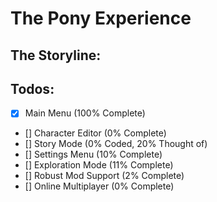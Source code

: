 # The Pony Experience
## The Storyline:
## Todos:
- [x] Main Menu (100% Complete)
- [] Character Editor (0% Complete)
- [] Story Mode (0% Coded, 20% Thought of)
- [] Settings Menu (10% Complete)
- [] Exploration Mode (11% Complete)
- [] Robust Mod Support (2% Complete)
- [] Online Multiplayer (0% Complete)
